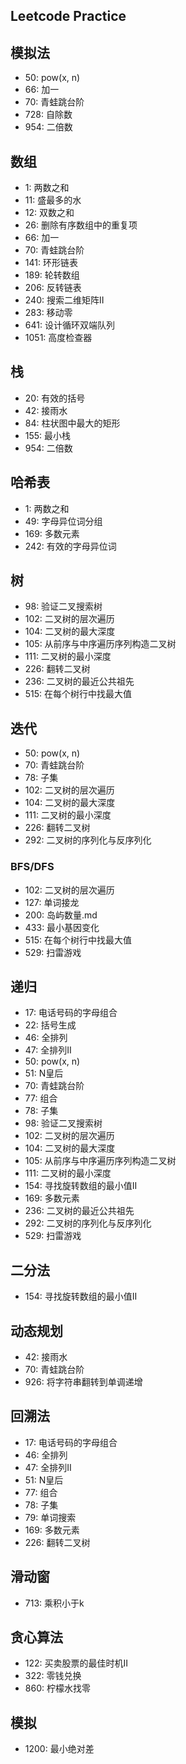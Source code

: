 ## Leetcode Practice


## 模拟法
* 50: pow(x, n)
* 66: 加一
* 70: 青蛙跳台阶
* 728: 自除数
* 954: 二倍数

## 数组
* 1: 两数之和
* 11: 盛最多的水
* 12: 双数之和
* 26: 删除有序数组中的重复项
* 66: 加一
* 70: 青蛙跳台阶
* 141: 环形链表
* 189: 轮转数组
* 206: 反转链表
* 240: 搜索二维矩阵II
* 283: 移动零
* 641: 设计循环双端队列
* 1051: 高度检查器

## 栈
* 20: 有效的括号
* 42: 接雨水
* 84: 柱状图中最大的矩形
* 155: 最小栈
* 954: 二倍数

## 哈希表
* 1: 两数之和
* 49: 字母异位词分组
* 169: 多数元素
* 242: 有效的字母异位词


## 树
* 98: 验证二叉搜索树
* 102: 二叉树的层次遍历
* 104: 二叉树的最大深度
* 105: 从前序与中序遍历序列构造二叉树
* 111: 二叉树的最小深度
* 226: 翻转二叉树
* 236: 二叉树的最近公共祖先
* 515: 在每个树行中找最大值

## 迭代
* 50: pow(x, n)
* 70: 青蛙跳台阶
* 78: 子集
* 102: 二叉树的层次遍历
* 104: 二叉树的最大深度
* 111: 二叉树的最小深度
* 226: 翻转二叉树
* 292: 二叉树的序列化与反序列化

### BFS/DFS
* 102: 二叉树的层次遍历
* 127: 单词接龙
* 200: 岛屿数量.md
* 433: 最小基因变化
* 515: 在每个树行中找最大值
* 529: 扫雷游戏

## 递归
* 17: 电话号码的字母组合
* 22: 括号生成
* 46: 全排列
* 47: 全排列II
* 50: pow(x, n)
* 51: N皇后
* 70: 青蛙跳台阶
* 77: 组合
* 78: 子集
* 98: 验证二叉搜索树
* 102: 二叉树的层次遍历
* 104: 二叉树的最大深度
* 105: 从前序与中序遍历序列构造二叉树
* 111: 二叉树的最小深度
* 154: 寻找旋转数组的最小值II
* 169: 多数元素
* 236: 二叉树的最近公共祖先
* 292: 二叉树的序列化与反序列化
* 529: 扫雷游戏

## 二分法
* 154: 寻找旋转数组的最小值II


## 动态规划
* 42: 接雨水
* 70: 青蛙跳台阶
* 926: 将字符串翻转到单调递增


## 回溯法
* 17: 电话号码的字母组合
* 46: 全排列
* 47: 全排列II
* 51: N皇后
* 77: 组合
* 78: 子集
* 79: 单词搜索
* 169: 多数元素
* 226: 翻转二叉树


## 滑动窗
* 713: 乘积小于k

## 贪心算法
* 122: 买卖股票的最佳时机II
* 322: 零钱兑换
* 860: 柠檬水找零

## 模拟
* 1200: 最小绝对差
